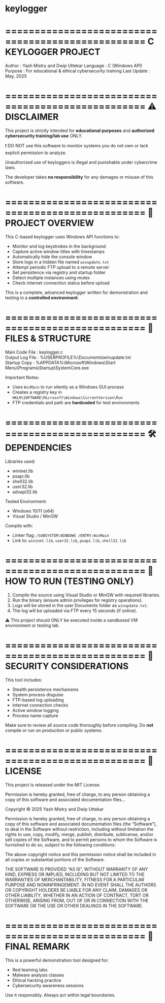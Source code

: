 # keylogger
==================================================
               C KEYLOGGER PROJECT
==================================================

Author      : Yash Mistry and Dwip Uttekar
Language    : C (Windows API)
Purpose     : For educational & ethical cybersecurity training
Last Update : May, 2025 

==================================================
⚠️ DISCLAIMER
==================================================
This project is strictly intended for **educational purposes** and **authorized cybersecurity training/lab use** ONLY.

❗ DO NOT use this software to monitor systems you do not own or lack explicit permission to analyze.

Unauthorized use of keyloggers is illegal and punishable under cybercrime laws.

The developer takes **no responsibility** for any damages or misuse of this software.

==================================================
🎯 PROJECT OVERVIEW
==================================================
This C-based keylogger uses Windows API functions to:
- Monitor and log keystrokes in the background
- Capture active window titles with timestamps
- Automatically hide the console window
- Store logs in a hidden file named `winupdate.txt`
- Attempt periodic FTP upload to a remote server
- Set persistence via registry and startup folder
- Detect multiple instances using mutex
- Check internet connection status before upload

This is a complete, advanced keylogger written for demonstration and testing in a **controlled environment**.

==================================================
📁 FILES & STRUCTURE
==================================================
Main Code File   : keylogger.c  
Output Log File  : %USERPROFILE%\Documents\winupdate.txt  
Startup Copy     : %APPDATA%\Microsoft\Windows\Start Menu\Programs\Startup\SystemCore.exe

Important Notes:
- Uses `WinMain` to run silently as a Windows GUI process
- Creates a registry key in `HKLM\SOFTWARE\Microsoft\Windows\CurrentVersion\Run`
- FTP credentials and path are **hardcoded** for test environments

==================================================
🛠️ DEPENDENCIES
==================================================
Libraries used:
- wininet.lib
- psapi.lib
- shell32.lib
- user32.lib
- advapi32.lib

Tested Environment:
- Windows 10/11 (x64)
- Visual Studio / MinGW

Compile with:
- Linker flag: `/SUBSYSTEM:WINDOWS /ENTRY:WinMain`
- Link to: `wininet.lib`, `user32.lib`, `psapi.lib`, `shell32.lib`

==================================================
🚀 HOW TO RUN (TESTING ONLY)
==================================================
1. Compile the source using Visual Studio or MinGW with required libraries.
2. Run the binary (ensure admin privileges for registry operations).
3. Logs will be stored in the user Documents folder as `winupdate.txt`.
4. The log will be uploaded via FTP every 15 seconds (if online).

⚠️ This project should ONLY be executed inside a sandboxed VM environment or testing lab.

==================================================
🔐 SECURITY CONSIDERATIONS
==================================================
This tool includes:
- Stealth persistence mechanisms
- System process disguise
- FTP-based log uploading
- Internet connection checks
- Active window logging
- Process name capture

Make sure to review all source code thoroughly before compiling. Do **not** compile or run on production or public systems.

==================================================
📜 LICENSE
==================================================
This project is released under the MIT License.

Permission is hereby granted, free of charge, to any person obtaining a copy of this software and associated documentation files...

Copyright © 2025 Yash Mistry and Dwip Uttekar

Permission is hereby granted, free of charge, to any person obtaining a copy of this software and associated documentation files (the “Software”), to deal in the Software without restriction, including without limitation the rights to use, copy, modify, merge, publish, distribute, sublicense, and/or sell copies of the Software, and to permit persons to whom the Software is furnished to do so, subject to the following conditions:

The above copyright notice and this permission notice shall be included in all copies or substantial portions of the Software.

THE SOFTWARE IS PROVIDED “AS IS”, WITHOUT WARRANTY OF ANY KIND, EXPRESS OR IMPLIED, INCLUDING BUT NOT LIMITED TO THE WARRANTIES OF MERCHANTABILITY, FITNESS FOR A PARTICULAR PURPOSE AND NONINFRINGEMENT. IN NO EVENT SHALL THE AUTHORS OR COPYRIGHT HOLDERS BE LIABLE FOR ANY CLAIM, DAMAGES OR OTHER LIABILITY, WHETHER IN AN ACTION OF CONTRACT, TORT OR OTHERWISE, ARISING FROM, OUT OF OR IN CONNECTION WITH THE SOFTWARE OR THE USE OR OTHER DEALINGS IN THE SOFTWARE.

==================================================
📢 FINAL REMARK
==================================================
This is a powerful demonstration tool designed for:
- Red teaming labs
- Malware analysis classes
- Ethical hacking practice
- Cybersecurity awareness sessions

Use it responsibly. Always act within legal boundaries.
